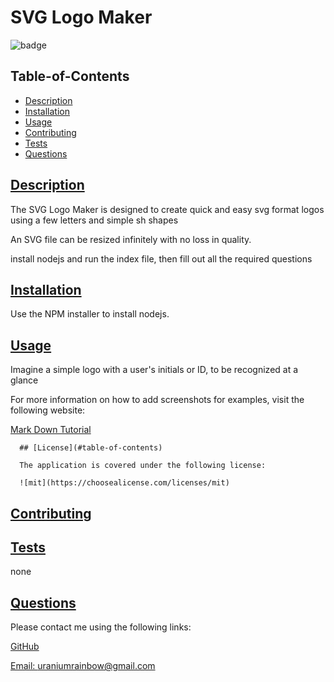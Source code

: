# SVG Logo Maker

  ![badge](https://img.shields.io/badge/license-mit-blue)

  ## Table-of-Contents

  * [Description](#description)
  * [Installation](#installation)
  * [Usage](#usage)
  * [Contributing](#contributing)
  * [Tests](#tests)
  * [Questions](#questions)
  
  ## [Description](#table-of-contents)

  The SVG Logo Maker is designed to create quick and easy svg format logos using a few letters and simple sh shapes

  An SVG file can be resized infinitely with no loss in quality.

  install nodejs and run the index file, then fill out all the required questions

  ## [Installation](#table-of-contents)

  Use the NPM installer to install nodejs.

  ## [Usage](#table-of-contents)

  Imagine a simple logo with a user's initials or ID, to be recognized at a glance
  
  For more information on how to add screenshots for examples, visit the following website:
  
  [Mark Down Tutorial](https://agea.github.io/tutorial.md/)
  
  
      ## [License](#table-of-contents)
    
      The application is covered under the following license:
    
      ![mit](https://choosealicense.com/licenses/mit)
        

  ## [Contributing](#table-of-contents)

  ## [Tests](#table-of-contents)

  none

  ## [Questions](#table-of-contents)

  Please contact me using the following links:

  [GitHub](https://github.com/undefined)

  [Email: uraniumrainbow@gmail.com](mailto:uraniumrainbow@gmail.com)
